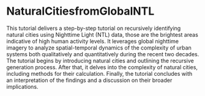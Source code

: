 # NaturalCitiesfromGlobalNTL
This tutorial delivers a step-by-step tutorial on recursively identifying natural cities using Nighttime Light (NTL) data, those are the brightest areas indicative of high human activity levels. It leverages global nighttime imagery to analyze spatial-temporal dynamics of the complexity of urban systems both qualitatively and quantitatively during the recent two decades. The tutorial begins by introducing natural cities and outlining the recursive generation process. After that, it delves into the complexity of natural cities, including methods for their calculation. Finally, the tutorial concludes with an interpretation of the findings and a discussion on their broader implications.
